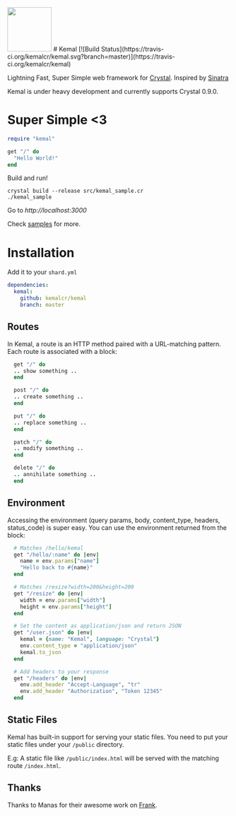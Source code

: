 <img src="https://avatars3.githubusercontent.com/u/15321198?v=3&s=200" width="100" height="100" />
# Kemal
[![Build Status](https://travis-ci.org/kemalcr/kemal.svg?branch=master)](https://travis-ci.org/kemalcr/kemal)

Lightning Fast, Super Simple web framework for [Crystal](http://www.crystal-lang.org).
Inspired by [Sinatra](http://www.sinatrarb.com/)

Kemal is under heavy development and currently supports Crystal 0.9.0.

# Super Simple <3

```ruby
require "kemal"

get "/" do
  "Hello World!"
end
```

Build and run!

```
crystal build --release src/kemal_sample.cr
./kemal_sample
```
Go to *http://localhost:3000*

Check [samples](https://github.com/kemalcr/kemal/tree/master/samples) for more.

# Installation

Add it to your ```shard.yml```

```yml
dependencies:
  kemal:
    github: kemalcr/kemal
    branch: master
```

## Routes

In Kemal, a route is an HTTP method paired with a URL-matching pattern. Each route is associated with a block:

```ruby
  get "/" do
  .. show something ..
  end

  post "/" do
  .. create something ..
  end

  put "/" do
  .. replace something ..
  end

  patch "/" do
  .. modify something ..
  end

  delete "/" do
  .. annihilate something ..
  end  
```

## Environment

Accessing the environment (query params, body, content_type, headers, status_code) is super easy. You can use the environment returned from the block:

```ruby
  # Matches /hello/kemal
  get "/hello/:name" do |env|
    name = env.params["name"]
    "Hello back to #{name}"
  end

  # Matches /resize?width=200&height=200
  get "/resize" do |env|
    width = env.params["width"]
    height = env.params["height"]
  end

  # Set the content as application/json and return JSON
  get "/user.json" do |env|
    kemal = {name: "Kemal", language: "Crystal"}
    env.content_type = "application/json"
    kemal.to_json
  end

  # Add headers to your response
  get "/headers" do |env|
    env.add_header "Accept-Language", "tr"
    env.add_header "Authorization", "Token 12345"
  end
```

## Static Files

Kemal has built-in support for serving your static files. You need to put your static files under your ```/public``` directory.

E.g: A static file like ```/public/index.html``` will be served with the matching route ```/index.html```.

## Thanks

Thanks to Manas for their awesome work on [Frank](https://github.com/manastech/frank).

